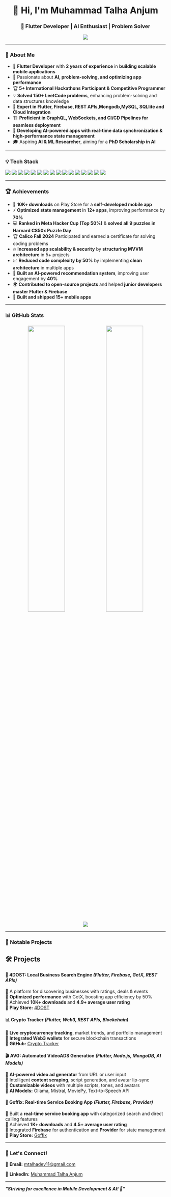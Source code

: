 <h1 align="center">👋 Hi, I'm Muhammad Talha Anjum</h1>
<h3 align="center">🚀 Flutter Developer | AI Enthusiast | Problem Solver</h3>

<p align="center">
  <img src="https://readme-typing-svg.herokuapp.com?font=Roboto&color=%2300ADB5&size=22&center=true&vCenter=true&width=500&lines=Mobile+App+Developer+%F0%9F%9A%80;AI+Engineer+%F0%9F%A7%A0;Firebase+Expert+%E2%9C%85;LeetCode+150%2B+Problems+Solved+%F0%9F%8E%93;CI%2FCD+Pipelines+%F0%9F%92%BB;Building+Scalable+Apps+%F0%9F%94%A7;Real-time+Data+Syncing+%F0%9F%93%A2;Advanced+State+Management+%F0%9F%8C%8E">
</p>

---

### 🔹 About Me
- 📱 **Flutter Developer** with **2 years of experience** in **building scalable mobile applications**
- 🎯 Passionate about **AI, problem-solving, and optimizing app performance**
- 🏆 **5+ International Hackathons Participant & Competitive Programmer**
- 💡 **Solved 150+ LeetCode problems**, enhancing problem-solving and data structures knowledge
- 🚀 **Expert in Flutter, Firebase, REST APIs,Mongodb,MySQL, SQLlite and Cloud Integration**
- 🏗 **Proficient in GraphQL, WebSockets, and CI/CD Pipelines for seamless deployment**
- 📲 **Developing AI-powered apps with real-time data synchronization & high-performance state management**
- 🎓 Aspiring **AI & ML Researcher**, aiming for a **PhD Scholarship in AI**

---

### 💡 Tech Stack
<p align="left">
  <img src="https://img.shields.io/badge/Flutter-02569B?style=for-the-badge&logo=flutter&logoColor=white">
  <img src="https://img.shields.io/badge/Dart-0175C2?style=for-the-badge&logo=dart&logoColor=white">
  <img src="https://img.shields.io/badge/Firebase-FFCA28?style=for-the-badge&logo=firebase&logoColor=black">
  <img src="https://img.shields.io/badge/REST%20API-02569B?style=for-the-badge&logo=api&logoColor=white">
  <img src="https://img.shields.io/badge/GraphQL-E10098?style=for-the-badge&logo=graphql&logoColor=white">
  <img src="https://img.shields.io/badge/WebSockets-0A66C2?style=for-the-badge&logo=websocket&logoColor=white">
  <img src="https://img.shields.io/badge/SQLite-003B57?style=for-the-badge&logo=sqlite&logoColor=white">
  <img src="https://img.shields.io/badge/TensorFlow-FF6F00?style=for-the-badge&logo=tensorflow&logoColor=white">
  <img src="https://img.shields.io/badge/CI%2FCD-2C2255?style=for-the-badge&logo=githubactions&logoColor=white">
  <img src="https://img.shields.io/badge/GitHub-181717?style=for-the-badge&logo=github&logoColor=white">
  <img src="https://img.shields.io/badge/ZeghoCloud-000000?style=for-the-badge&logo=cloud&logoColor=white">
  <img src="https://img.shields.io/badge/Postman-FF6C37?style=for-the-badge&logo=postman&logoColor=white">
  <img src="https://img.shields.io/badge/MongoDB-47A248?style=for-the-badge&logo=mongodb&logoColor=white">
  <img src="https://img.shields.io/badge/Node.js-339933?style=for-the-badge&logo=node.js&logoColor=white">
  <img src="https://img.shields.io/badge/MySQL-4479A1?style=for-the-badge&logo=mysql&logoColor=white">
  <img src="https://img.shields.io/badge/XAMPP-F7CA18?style=for-the-badge&logo=xampp&logoColor=black">
</p>


---

### 🏆 Achievements
- 🥇 **10K+ downloads** on Play Store for a **self-developed mobile app**
- ⚡ **Optimized state management** in **12+ apps**, improving performance by **70%**  
- 💻 **Ranked in Meta Hacker Cup (Top 50%)** & **solved all 9 puzzles in Harvard CS50x Puzzle Day**  
- 🏆 **Calico Fall 2024** Participated and earned a certificate for solving coding problems  
- 🔥 **Increased app scalability & security** by **structuring MVVM architecture** in 5+ projects  
- 📈 **Reduced code complexity by 50%** by implementing **clean architecture** in multiple apps  
- 🤖 **Built an AI-powered recommendation system**, improving user engagement by **40%**  
- 🌍 **Contributed to open-source projects** and helped **junior developers master Flutter & Firebase**
-  📱 **Built and shipped 15+ mobile apps** 

---

### 📊 GitHub Stats
<p align="center">
<img src="https://streak-stats.demolab.com?user=Muhammadtalha54&theme=react&hide_border=true" width="48%">

  <img src="https://github-readme-stats.vercel.app/api?username=Muhammadtalha54&show_icons=true&theme=react&hide_border=true" width="48%">
  <img src="https://github-profile-summary-cards.vercel.app/api/cards/profile-details?username=Muhammadtalha54&theme=react">
</p>

---

### 🚀 Notable Projects
## 🛠 Projects

#### 📱 **4DOST: Local Business Search Engine** *(Flutter, Firebase, GetX, REST APIs)*  
🔹 A platform for discovering businesses with ratings, deals & events  
🔹 **Optimized performance** with GetX, boosting app efficiency by 50%  
🔹 Achieved **10K+ downloads** and **4.9+ average user rating**  
🔹 **Play Store:** [4DOST](https://play.google.com/store/apps/details?id=com.msr.dost)  

#### 📊 **Crypto Tracker** *(Flutter, Web3, REST APIs, Blockchain)*  
🔹 **Live cryptocurrency tracking**, market trends, and portfolio management  
🔹 **Integrated Web3 wallets** for secure blockchain transactions  
🔹 **GitHub:** [Crypto Tracker](https://github.com/Muhammadtalha54/Crypto_Tracker-Mobile-Application-Using-Flutter-and-Rest-Api)  

#### 🎬 **AVG: Automated VideoADS Generation** *(Flutter, Node.js, MongoDB, AI Models)*  
🔹 **AI-powered video ad generator** from URL or user input  
🔹 Intelligent **content scraping**, script generation, and avatar lip-sync  
🔹 **Customizable videos** with multiple scripts, tones, and avatars  
🔹 **AI Models:** Ollama, Mistral, MoviePy, Text-to-Speech API  

#### 📱 **Goffix: Real-time Service Booking App** *(Flutter, Firebase, Provider)*  
🔹 Built a **real-time service booking app** with categorized search and direct calling features  
🔹 Achieved **1K+ downloads** and **4.5+ average user rating**  
🔹 Integrated **Firebase** for authentication and **Provider** for state management  
🔹 **Play Store:** [Goffix](https://play.google.com/store/apps/details?id=com.fewnix.goffix)  

---

### 🎯 Let's Connect!
📧 **Email:** mtalhadev11@gmail.com  

💼 **LinkedIn:** [Muhammad Talha Anjum](https://www.linkedin.com/in/muhammad-talha-anjum-4b97b6238/)  

---

**_"Striving for excellence in Mobile Development & AI! 🚀"_**

